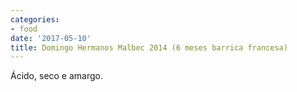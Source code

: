 ```yaml
---
categories:
- food
date: '2017-05-10'
title: Domingo Hermanos Malbec 2014 (6 meses barrica francesa)
---
```


Ácido, seco e amargo.